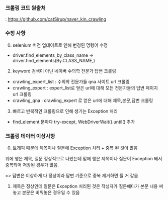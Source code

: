 ### 크롤링 코드 원출처
: https://github.com/catSirup/naver_kin_crawling

### 수정 사항 
0. selenium 버전 업데이트로 인해 변경된 명령어 수정
- driver.find_elements_by_class_name => driver.find_elements(By.CLASS_NAME,)
2. keyword 검색이 아닌 네이버 수의학 전문가 답변 크롤링
- crawling_expert_list : 수의학 전문가들 qna 사이트 url 크롤링
- crawling_expert : expert_list로 얻은 url에 대해 모든 전문가들의 답변 페이지 url 크롤링
- crawling_qna : crawling_expert 로 얻은 url에 대해 제목,본문,답변 크롤링
3. 빠르고 반복적인 크롤링으로 인해 생기는 Exception 처리
- find_element 문마다 try-except, WebDriverWait().until() 추가

### 크롤링 데이터 이상사항
0. 트래픽 때문에 제목이나 질문에 Exception 처리 + 중복 된 것이 많음  

위에 행은 제목, 질문 정상적으로 나왔는데 밑에 행은 제목이나 질문이 Exception 돼서 중복되어 저장된 경우가 많음.    

=> 답변은 이상하게 다 정상이라 답변 기준으로 중복 제거하면  될 거 같음

1.  제목은 정상인데 질문은 Exception 처리된 것은 작성자가 질문에다가 본문 내용 써놓고 본문은 비워놓은 경우일 수 있음


